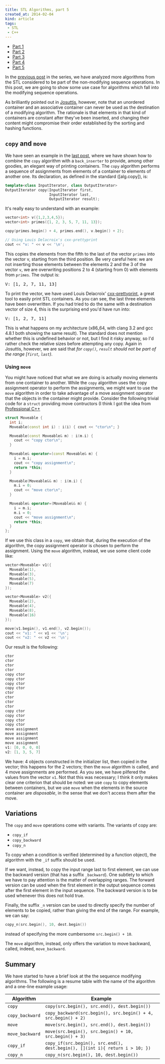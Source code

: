 ```yaml
---
title: STL Algorithms, part 5
created_at: 2014-02-04
kind: article
tags:
 - STL
 - C++
---
```


- [Part 1](/blog/stl-algorithms-part-01/)
- [Part 2](/blog/stl-algorithms-part-02/)
- [Part 3](/blog/stl-algorithms-part-03/)
- [Part 4](/blog/stl-algorithms-part-04/)
- [Part 5](/blog/stl-algorithms-part-05/)

In the [previous post][p4] in the series, we have analyzed more algorithms from the STL considered to be part of the non-modifying sequence operations. In this post, we are going to show some use case for algorithms which fall into the modifying sequence operations.

As brilliantly pointed out in [Josuttis][josuttis], however, note that an unordered container and an associative container can never be used as the destination of a modifying algorithm. The rationale is that elements in that kind of containers are constant after they've been inserted, and changing their content might compromise their order established by the sorting and hashing functions.

## `copy` and `move`

We have seen an example in the [last post][iter], where we have shown how to combine the `copy` algorithm with a `back_inserter` to provide, among other goodies, an elegant way of printing containers. The `copy` algorithm performs a sequence of assignments from elements of a container to elements of another one.  Its declaration, as defined in the standard (\[alg.copy\]), is:

~~~cpp
template<class InputIterator, class OutputIterator>
OutputIterator copy(InputIterator first,
                    InputIterator last,
                    OutputIterator result);
~~~

It's really easy to understand with an example:

~~~cpp
vector<int> v({1,2,3,4,5});
vector<int> primes({1, 2, 3, 5, 7, 11, 13});

copy(primes.begin() + 4, primes.end(), v.begin() + 2);

// Using Louis Delacroix's cxx-prettyprint
cout << "v: " << v << '\n';
~~~

This copies the elements from the fifth to the last of the vector `primes` into the vector v, starting from the third position. Be very careful here: we are not inserting those elements between the elements 2 and the 3 of the vector `v`, we are overwriting positions 2 to 4 (starting from 0) with elements from `primes`.  The output is:

<pre>
V: [1, 2, 7, 11, 13]
</pre>

To print the vector, we have used Louis Delacroix' [cxx-prettyprint][cxxpp], a great tool to easily print STL containers. As you can see, the last three elements have been overwritten. If you had tried to do the same with a destination vector of size 4, this is the surprising end you'd have run into:

<pre>
V: [1, 2, 7, 11]
</pre>

This is what happens on my architecture (x86_64, with clang 3.2 and gcc 4.8.1 both showing the same result). The standard does not mention whether this is undefined behavior or not, but I find it risky anyway, so I'd rather check the relative sizes before attempting any copy. Again in Josuttis, however, we are said that *for `copy()`, `result` should not be part of the range \[`first`, `last`)*.

### Using `move`

You might have noticed that what we are doing is actually moving elements from one container to another. While the `copy` algorithm uses the copy assignment operator to perform the assignments, we might want to use the `move` algorithm in order to take advantage of a move assignment operator that the objects in the container might provide. Consider the following trivial code for a `struct` providing move contructors (I think I got the idea from [Professional C++][procpp]

~~~cpp
struct Moveable {
  int i;
  Moveable(const int i) : i(i) { cout << "ctor\n"; }

  Moveable(const Moveable& m) : i(m.i) {
    cout << "copy ctor\n";
  }

  Moveable& operator=(const Moveable& m) {
    i = m.i;
    cout << "copy assignment\n";
    return *this;
  }

  Moveable(Moveable&& m) : i(m.i) {
    m.i = 0;
    cout << "move ctor\n";
  }

  Moveable& operator=(Moveable&& m) {
    i = m.i;
    m.i = 0;
    cout << "move assignment\n";
    return *this;
  }
};
~~~

If we use this class in a `copy`, we obtain that, during the execution of the algorithm, the copy assignment operator is chosen to perform the assignment.  Using the `move` algorithm, instead, we use some client code like:

~~~cpp
vector<Moveable> v1({
  Moveable(1),
  Moveable(3),
  Moveable(5),
  Moveable(7)
});

vector<Moveable> v2({
  Moveable(2),
  Moveable(4),
  Moveable(8),
  Moveable(16)
});

move(v1.begin(), v1.end(), v2.begin());
cout << "v1: " << v1 << '\n';
cout << "v2: " << v2 << '\n';
~~~

Our result is the following:

~~~cpp
ctor
ctor
ctor
ctor
copy ctor
copy ctor
copy ctor
copy ctor
ctor
ctor
ctor
ctor
copy ctor
copy ctor
copy ctor
copy ctor
move assignment
move assignment
move assignment
move assignment
v1: [0, 0, 0, 0]
v2: [1, 3, 5, 7]
~~~

We have: 4 objects constructed in the initializer list, then copied in the vector; this happens for the 2 vectors; then the `move` algorithm is called, and 4 move assignments are performed. As you see, we have pilfered the values from the vector `v1`. Not that this was necessary; I think it only makes clear one criterion that should be noted: we use `copy` to copy elements between containers, but we use `move` when the elements in the source container are *disposable*, in the sense that we don't access them after the move.

## Variations
The `copy` and `move` operations come with variants. The variants of copy are:

* `copy_if`
* `copy_backward`
* `copy_n`

To copy when a condition is verified (determined by a function object), the algorithm with the `_if` suffix should be used.

If we want, instead, to copy the input range last to first element, we can use the backward version (that has a suffix `_backward`). One subtlety to which we have to pay attention is the matter of overlapping ranges.  The forward version can be used when the first element in the output sequence comes after the first element in the input sequence. The backward version is to be used whenever this does not hold true.

Finally, the suffix `_n` version can be used to directly specify the number of elements to be copied, rather than giving the end of the range. For example, we can say:

~~~cpp
copy_n(src.begin(), 10, dest.begin())
~~~


instead of specifying the more cumbersome `src.begin() + 10`.

The `move` algorithm, instead, only offers the variation to move backward, called, indeed, `move_backward`.

## Summary
We have started to have a brief look at the the sequence modifying algorithms.  The following is a resume table with the name of the algorithm and a one-line example usage:

|Algorithm|Example|
|---- |---- |
|`copy`|`copy(src.begin(), src.end(), dest.begin())`|
|`copy_backward`|`copy_backward(src.begin(), src.begin() + 4, src.begin() + 2)`|
|`move`|`move(src.begin(), src.end(), dest.begin())`|
|`move_backward`|`move(src.begin(), src.begin() + 10, src.begin() + 3)`|
|`copy_if`|`copy_if(src.begin(), src.end(), dest.begin(), [](int i){ return i > 10; })`|
|`copy_n`|`copy_n(src.begin(), 10, dest.begin())`|

[p4]: /blog/2014/01/14/stl-algorithms-part-4
[iter]: /blog/2014/02/17/iterators-and-algorithms
[cxxpp]: http://louisdx.github.io/cxx-prettyprint/
[josuttis]: http://www.cppstdlib.com/
[procpp]: http://www.wrox.com/WileyCDA/WroxTitle/Professional-C-2nd-Edition.productCd-0470932449.html
